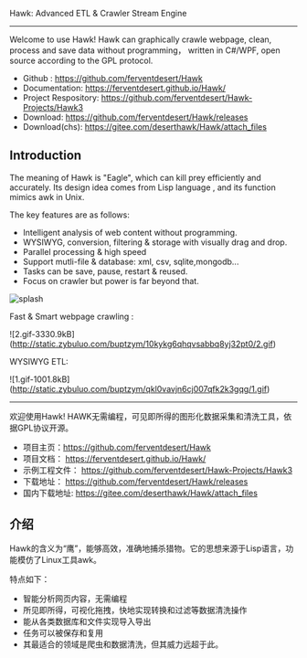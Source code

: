 
Hawk: Advanced ETL & Crawler Stream Engine 

***

Welcome to use Hawk! Hawk can graphically crawle webpage, clean, process and save data without programming， written in C#/WPF, open source according to the GPL protocol.

- Github : https://github.com/ferventdesert/Hawk
- Documentation: https://ferventdesert.github.io/Hawk/
- Project Respository: https://github.com/ferventdesert/Hawk-Projects/Hawk3
- Download:  https://github.com/ferventdesert/Hawk/releases
- Download(chs): https://gitee.com/deserthawk/Hawk/attach_files
## Introduction

The meaning of Hawk is "Eagle", which can kill prey efficiently and accurately. Its design idea comes from Lisp language , and its function mimics awk in Unix.

The key features are as follows:

- Intelligent analysis of web content without programming.
- WYSIWYG, conversion, filtering & storage with visually drag and drop.
- Parallel processing & high speed
- Support mutli-file & database: xml, csv, sqlite,mongodb...
- Tasks can be save, pause, restart & reused.
- Focus on crawler but power is far beyond that.


![splash](https://upload-images.jianshu.io/upload_images/9608527-2185c11706ccf618.png?imageMogr2/auto-orient/strip%7CimageView2/2/w/1240)


Fast & Smart webpage crawling :

![2.gif-3330.9kB] (http://static.zybuluo.com/buptzym/10kykg6qhqvsabbq8yj32pt0/2.gif)

WYSIWYG ETL:

![1.gif-1001.8kB] (http://static.zybuluo.com/buptzym/qkl0vavjn6cj007qfk2k3gqg/1.gif) 


****


欢迎使用Hawk! HAWK无需编程，可见即所得的图形化数据采集和清洗工具，依据GPL协议开源。

- 项目主页：https://github.com/ferventdesert/Hawk
- 项目文档： https://ferventdesert.github.io/Hawk/
- 示例工程文件： https://github.com/ferventdesert/Hawk-Projects/Hawk3
- 下载地址： https://github.com/ferventdesert/Hawk/releases
- 国内下载地址:  https://gitee.com/deserthawk/Hawk/attach_files

## 介绍
Hawk的含义为“鹰”，能够高效，准确地捕杀猎物。它的思想来源于Lisp语言，功能模仿了Linux工具awk。

特点如下：

- 智能分析网页内容，无需编程
- 所见即所得，可视化拖拽，快地实现转换和过滤等数据清洗操作
- 能从各类数据库和文件实现导入导出
- 任务可以被保存和复用
- 其最适合的领域是爬虫和数据清洗，但其威力远超于此。

